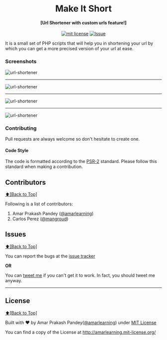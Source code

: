 <h1 align="center" id="urls">Make It Short</h1>
<h4 align="center">[Url Shortener with custom urls feature!]</h4>

<p align="center">
<a href="http://amarlearning.mit-license.org/"><img src="https://img.shields.io/pypi/l/pyzipcode-cli.svg" alt="mit license"></a>
<a href="https://github.com/urls/url-shortener/issues"><img src="https://camo.githubusercontent.com/926d8ca67df15de5bd1abac234c0603d94f66c00/68747470733a2f2f696d672e736869656c64732e696f2f62616467652f636f6e747269627574696f6e732d77656c636f6d652d627269676874677265656e2e7376673f7374796c653d666c6174" alt="Issue"></a>
</p>
It is a small set of PHP scripts that will help you in shortening your url by which you can get a more precised version of your url at ease.

### Screenshots
![url-shortener](https://raw.githubusercontent.com/urls/url-shortener/master/img/s1.png)
***
![url-shortener](https://raw.githubusercontent.com/urls/url-shortener/master/img/s2.png)
***
![url-shortener](https://raw.githubusercontent.com/urls/url-shortener/master/img/s3.png)
***
![url-shortener](https://raw.githubusercontent.com/urls/url-shortener/master/img/s4.png)

### Contributing
Pull requests are always welcome so don't hesitate to create one.

#### Code Style
The code is formatted according to the [PSR-2](http://www.php-fig.org/psr/psr-2/) standard. Please follow this standard when making a contribution.


## Contributors
[:arrow_up:\[Back to Top\]](https://github.com/urls/url-shortener)

Following is a list of contributors:

1. Amar Prakash Pandey ([@amarlearning](https://github.com/ashish1294))
2. Carlos Perez ([@mangroud](https://github.com/mangroud))

## Issues
[:arrow_up:\[Back to Top\]](https://github.com/urls/url-shortener)

You can report the bugs at the [issue tracker](https://github.com/urls/url-shortener/issues)

**OR**

You can [tweet me](https://twitter.com/amarpandey007) if you can't get it to work. In fact, you should tweet me anyway.

***

## License
[:arrow_up:\[Back to Top\]](https://github.com/urls/url-shortener)

Built with ♥ by Amar Prakash Pandey([@amarlearning](http://github.com/amarlearning)) under [MIT License](http://amarlearning.mit-license.org/) 

You can find a copy of the License at http://amarlearning.mit-license.org/
